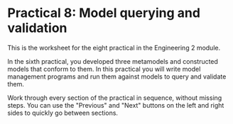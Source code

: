 # Practical 8: Model querying and validation

This is the worksheet for the eight practical in the Engineering 2 module.

In the sixth practical, you developed three metamodels and constructed models that conform to them. In this practical you will write model management programs and run them against models to query and validate them.

Work through every section of the practical in sequence, without missing steps. You can use the "Previous" and "Next" buttons on the left and right sides to quickly go between sections.